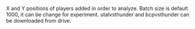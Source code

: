 X and Y positions of players added in order to analyze.
Batch size is default 1000, it can be change for experiment.
utalvsthunder and bcpvsthunder can be downloaded from drive.
